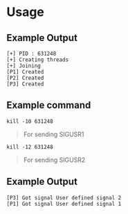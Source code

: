 # Usage
## Example Output
```
[+] PID : 631248
[+] Creating threads
[+] Joining
[P1] Created
[P2] Created
[P3] Created
```
## Example command
```
kill -10 631248
```
> For sending SIGUSR1


```
kill -12 631248
```
> For sending SIGUSR2

## Example Output
```
[P3] Got signal User defined signal 2
[P1] Got signal User defined signal 1
```

